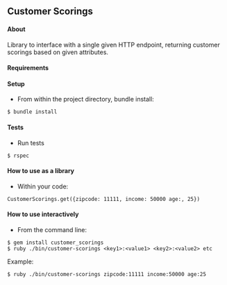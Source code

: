 ## Customer Scorings
#### About
Library to interface with a single given HTTP endpoint, returning customer scorings based on given attributes.

#### Requirements

#### Setup
- From within the project directory, bundle install:

```
$ bundle install
```

#### Tests
- Run tests

```
$ rspec
```

#### How to use as a library
- Within your code:

```
CustomerScorings.get({zipcode: 11111, income: 50000 age:, 25})
```

#### How to use interactively
- From the command line:

```
$ gem install customer_scorings
$ ruby ./bin/customer-scorings <key1>:<value1> <key2>:<value2> etc
```
Example:

```
$ ruby ./bin/customer-scorings zipcode:11111 income:50000 age:25
```